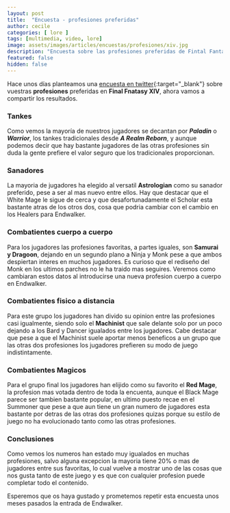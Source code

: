 ```yaml
---
layout: post
title:  "Encuesta - profesiones preferidas"
author: cecile
categories: [ lore ]
tags: [multimedia, video, lore]
image: assets/images/articles/encuestas/profesiones/xiv.jpg
description: "Encuesta sobre las profesiones preferidas de Fintal Fantasy XIV."
featured: false
hidden: false
---
```


Hace unos días planteamos una [encuesta en twitter](https://twitter.com/GacetaEorzea/status/1406553074886455297){:target="_blank"} sobre vuestras **profesiones** preferidas en **Final Fnatasy XIV**, ahora vamos a compartir los resultados.

<script src="https://cdn.jsdelivr.net/npm/chart.js"></script>

### Tankes

<div class="container">
    <div class="row">
        <div class="col">
            <div class="card">
                <div class="card-body">
                    <canvas id="grTankes"></canvas>
                </div>
            </div>
        </div>
     </div>     
</div>

<script>
var grTankes = document.getElementById("grTankes");
if (grTankes) {
  new Chart(grTankes, {
  type: 'bar',
  options: {
    indexAxis: 'y',
    plugins: {
      legend: {
        display: false
      },
    },
  },  
  data: {
      labels: [
        'Paladin',
        'Warrior',
        'Gunbreaker',
        'DarkKnight',        
      ],
      datasets: [{
        label: '',
        data: [
          33.1,
          33.1,
          21.4,
          12.4
        ],
        backgroundColor: [          
          '#a8d2e6',
          '#cf2621',
          '#796d30',
          '#d126cc'
        ],
        axis: 'y',
      }]
    },
  });
}
</script>

Como vemos la mayoría de nuestros jugadores se decantan por ***Paladin*** o ***Warrior***, los tankes tradicionales desde ***A Realm Reborn***, y aunque podemos decir que hay bastante jugadores de las otras profesiones sin duda la gente prefiere el valor seguro que los tradicionales proporcionan.


### Sanadores

<div class="container">
    <div class="row">
        <div class="col">
            <div class="card">
                <div class="card-body">
                    <canvas id="grHeal"></canvas>
                </div>
            </div>
        </div>
     </div>     
</div>

<script>
var grHeal = document.getElementById("grHeal");
if (grHeal) {
  new Chart(grHeal, {
  type: 'bar',
  options: {
    indexAxis: 'y',
    plugins: {
      legend: {
        display: false
      },
    },
  },  
  data: {
      labels: [
        'Astrologian',
        'White Mage',
        'Scholar',        
      ],
      datasets: [{
        label: '',
        data: [
          39.8,
          39,
          21.2,
        ],
        backgroundColor: [          
          '#ffe74a',
          '#fff0dc',
          '#8657ff'
        ],
        axis: 'y',
      }]
    },
  });
}
</script>

La mayoria de jugadores ha elegido al versatil **Astrologian** como su sanador preferido, pese a ser al mas nuevo entre ellos. Hay que destacar que el White Mage le sigue de cerca y que desafortunadamente el Scholar esta bastante atras de los otros dos, cosa que podria cambiar con el cambio en los Healers para Endwalker.


### Combatientes cuerpo a cuerpo

<div class="container">
    <div class="row">
        <div class="col">
            <div class="card">
                <div class="card-body">
                    <canvas id="gtMelee"></canvas>
                </div>
            </div>
        </div>
     </div>     
</div>

<script>
var gtMelee = document.getElementById("gtMelee");
if (gtMelee) {
  new Chart(gtMelee, {
  type: 'bar',
  options: {
    indexAxis: 'y',
    plugins: {
      legend: {
        display: false
      },
    },
  },  
  data: {
      labels: [
        'Samurai',
        'Dragoon',
        'Ninja',
        'Monk',        
      ],
      datasets: [{
        label: '',
        data: [
          29.1,
          29.1,
          22.7,
          19.1
        ],
        backgroundColor: [          
          '#e46d04',
          '#4164cd',
          '#af1964',
          '#d69c00'
        ],
        axis: 'y',
      }]
    },
  });
}
</script>

Para los jugadores las profesiones favoritas, a partes iguales, son  **Samurai y Dragoon**, dejando en un segundo plano a Ninja y Monk pese a que ambos despiertan interes en muchos jugadores. Es curioso que el rediseño del Monk en los ultimos parches no le ha traido mas seguires. Veremos como cambiaran estos datos al introducirse una nueva profesion cuerpo a cuerpo en Endwalker.


### Combatientes fisico a distancia

<div class="container">
    <div class="row">
        <div class="col">
            <div class="card">
                <div class="card-body">
                    <canvas id="grRanged"></canvas>
                </div>
            </div>
        </div>
     </div>     
</div>

<script>
var grRanged = document.getElementById("grRanged");
if (grRanged) {
  new Chart(grRanged, {
  type: 'bar',
  options: {
    indexAxis: 'y',
    plugins: {
      legend: {
        display: false
      },
    },
  },  
  data: {
      labels: [
        'Machinist',
        'Bard',
        'Dancer',        
      ],
      datasets: [{
        label: '',
        data: [
          35,
          32.5,
          32.5,
        ],
        backgroundColor: [          
          '#6ee1d6',
          '#91ba5e',
          '#e2b0af'
        ],
        axis: 'y',
      }]
    },
  });
}
</script>

Para este grupo los jugadores han divido su opinion entre las profesiones casi igualmente, siendo solo el **Machinist** que sale delante solo por un poco dejando a los Bard y Dancer igualados entre los jugadores. Cabe destacar que pese a que el Machinist suele aportar menos beneficos a un grupo que las otras dos profesiones los jugadores prefieren su modo de juego indistintamente.


### Combatientes Magicos

<div class="container">
    <div class="row">
        <div class="col">
            <div class="card">
                <div class="card-body">
                    <canvas id="grMagic"></canvas>
                </div>
            </div>
        </div>
     </div>     
</div>

<script>
var grMagic = document.getElementById("grMagic");
if (grMagic) {
  new Chart(grMagic, {
  type: 'bar',
  options: {
    indexAxis: 'y',
    plugins: {
      legend: {
        display: false
      },
    },
  },  
  data: {
      labels: [
        'Red Mage',
        'Black Mage',
        'Summoner',        
      ],
      datasets: [{
        label: '',
        data: [
          41.7,
          36.7,
          21.7,
        ],
        backgroundColor: [          
          '#e87b7b',
          '#a579d6',
          '#2d9b78'
        ],
        axis: 'y',
      }]
    },
  });
}
</script>

Para el grupo final los jugadores han elijido como su favorito el **Red Mage**, la profesion mas votada dentro de toda la encuenta, aunque el Black Mage parece ser tambien bastante popular, en ultimo puesto recae en el Summoner que pese a que aun tiene un gran numero de jugadores esta bastante por detras de las otras dos profesiones quizas porque su estilo de juego no ha evolucionado tanto como las otras profesiones.

### Conclusiones

Como vemos los numeros han estado muy igualados en muchas profesiones, salvo alguna excepcion la mayoria tiene 20% o mas de jugadores entre sus favoritas, lo cual vuelve a mostrar uno de las cosas que nos gusta tanto de este juego y es que con cualquier profesion puede completar todo el contenido.

Esperemos que os haya gustado y prometemos repetir esta encuesta unos meses pasados la entrada de Endwalker.